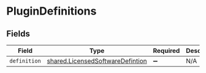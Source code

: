 # PluginDefinitions


## Fields

| Field                                                                                       | Type                                                                                        | Required                                                                                    | Description                                                                                 |
| ------------------------------------------------------------------------------------------- | ------------------------------------------------------------------------------------------- | ------------------------------------------------------------------------------------------- | ------------------------------------------------------------------------------------------- |
| `definition`                                                                                | [shared.LicensedSoftwareDefintion](../../../sdk/models/shared/licensedsoftwaredefintion.md) | :heavy_minus_sign:                                                                          | N/A                                                                                         |
